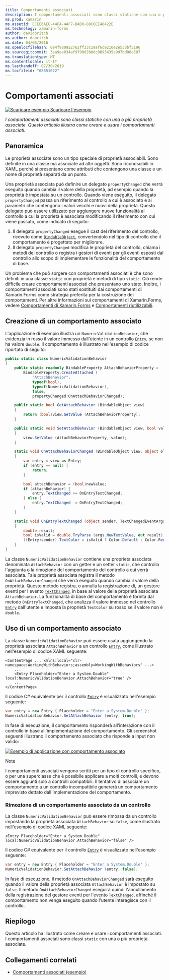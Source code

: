 ```yaml
---
title: Comportamenti associati
description: I comportamenti associati sono classi statiche con una o più proprietà associate. Questo articolo illustra come creare e usare i comportamenti associati.
ms.prod: xamarin
ms.assetid: ECEE6AEC-44FA-4AF7-BAD0-88C6EE48422E
ms.technology: xamarin-forms
author: davidbritch
ms.author: dabritch
ms.date: 04/06/2016
ms.openlocfilehash: 094f980922762ff33c19af6c9210e2e533bf5196
ms.sourcegitcommit: 3ea9ee034af9790d2b0dc0893435e997bd06e587
ms.translationtype: HT
ms.contentlocale: it-IT
ms.lasthandoff: 07/30/2019
ms.locfileid: "68651022"
---
```

# <a name="attached-behaviors"></a>Comportamenti associati

[![Scaricare esempio](~/media/shared/download.png) Scaricare l'esempio](https://docs.microsoft.com/samples/xamarin/xamarin-forms-samples/behaviors-attachednumericvalidationbehavior)

_I comportamenti associati sono classi statiche con una o più proprietà associate. Questo articolo illustra come creare e usare i comportamenti associati._

## <a name="overview"></a>Panoramica

Le proprietà associate sono un tipo speciale di proprietà associabili. Sono definite in una classe ma associate ad altri oggetti. Sono riconoscibili in XAML perché si presentano come attributi che contengono una classe e un nome di proprietà separati da un punto.

Una proprietà associata può definire un delegato `propertyChanged` che verrà eseguito quando cambia il valore della proprietà, ad esempio quando la proprietà è impostata su un controllo. Quando viene eseguito, il delegato `propertyChanged` passa un riferimento al controllo a cui è associato e ai parametri che contengono i valori vecchi e nuovi della proprietà. Questo delegato può essere utilizzato per aggiungere nuove funzionalità al controllo a cui la proprietà è associata modificando il riferimento con cui viene passato, come indicato di seguito:

1. Il delegato `propertyChanged` esegue il cast del riferimento del controllo, ricevuto come [`BindableObject`](xref:Xamarin.Forms.BindableObject), convertendolo nel tipo di controllo che il comportamento è progettato per migliorare.
1. Il delegato `propertyChanged` modifica le proprietà del controllo, chiama i metodi del controllo o registra i gestori di eventi per gli eventi esposti dal controllo allo scopo di implementare le funzionalità del comportamento di base.

Un problema che può sorgere con comportamenti associati è che sono definiti in una classe `static` con proprietà e metodi di tipo `static`. Ciò rende difficile creare comportamenti associati che presentano uno stato. Inoltre, i comportamenti associati sono stati sostituiti dai comportamenti di Xamarin.Forms come strategia preferita per la costruzione dei comportamenti. Per altre informazioni sui comportamenti di Xamarin.Forms, vedere [Comportamenti di Xamarin.Forms](~/xamarin-forms/app-fundamentals/behaviors/creating.md) e [Comportamenti riutilizzabili](~/xamarin-forms/app-fundamentals/behaviors/reusable/index.md).

## <a name="creating-an-attached-behavior"></a>Creazione di un comportamento associato

L'applicazione di esempio illustra un `NumericValidationBehavior`, che evidenzia in rosso il valore immesso dall'utente in un controllo [`Entry`](xref:Xamarin.Forms.Entry), se non ha valore `double`. Il comportamento è illustrato nell'esempio di codice riportato di seguito:

```csharp
public static class NumericValidationBehavior
{
    public static readonly BindableProperty AttachBehaviorProperty =
        BindableProperty.CreateAttached (
            "AttachBehavior",
            typeof(bool),
            typeof(NumericValidationBehavior),
            false,
            propertyChanged:OnAttachBehaviorChanged);

    public static bool GetAttachBehavior (BindableObject view)
    {
        return (bool)view.GetValue (AttachBehaviorProperty);
    }

    public static void SetAttachBehavior (BindableObject view, bool value)
    {
        view.SetValue (AttachBehaviorProperty, value);
    }

    static void OnAttachBehaviorChanged (BindableObject view, object oldValue, object newValue)
    {
        var entry = view as Entry;
        if (entry == null) {
            return;
        }

        bool attachBehavior = (bool)newValue;
        if (attachBehavior) {
            entry.TextChanged += OnEntryTextChanged;
        } else {
            entry.TextChanged -= OnEntryTextChanged;
        }
    }

    static void OnEntryTextChanged (object sender, TextChangedEventArgs args)
    {
        double result;
        bool isValid = double.TryParse (args.NewTextValue, out result);
        ((Entry)sender).TextColor = isValid ? Color.Default : Color.Red;
    }
}
```

La classe `NumericValidationBehavior` contiene una proprietà associata denominata `AttachBehavior` con un getter e un setter `static`, che controlla l'aggiunta o la rimozione del comportamento del controllo a cui verrà associata. Tale proprietà associata registra il metodo `OnAttachBehaviorChanged` che verrà eseguito quando cambia il valore della proprietà. Questo metodo registra, o annulla la registrazione di, un gestore eventi per l'evento [`TextChanged`](xref:Xamarin.Forms.Entry.TextChanged), in base al valore della proprietà associata `AttachBehavior`. La funzionalità di base del comportamento è fornita dal metodo `OnEntryTextChanged`, che analizza il valore immesso nel controllo [`Entry`](xref:Xamarin.Forms.Entry) dall'utente e imposta la proprietà `TextColor` su rosso se il valore non è `double`.

## <a name="consuming-an-attached-behavior"></a>Uso di un comportamento associato

La classe `NumericValidationBehavior` può essere usata aggiungendo la proprietà associata `AttachBehavior` a un controllo [`Entry`](xref:Xamarin.Forms.Entry), come illustrato nell'esempio di codice XAML seguente:

```xaml
<ContentPage ... xmlns:local="clr-namespace:WorkingWithBehaviors;assembly=WorkingWithBehaviors" ...>
    ...
    <Entry Placeholder="Enter a System.Double" local:NumericValidationBehavior.AttachBehavior="true" />
    ...
</ContentPage>
```

Il codice C# equivalente per il controllo [`Entry`](xref:Xamarin.Forms.Entry) è visualizzato nell'esempio seguente:

```csharp
var entry = new Entry { Placeholder = "Enter a System.Double" };
NumericValidationBehavior.SetAttachBehavior (entry, true);
```

In fase di esecuzione, il comportamento risponderà all'interazione con il controllo in base all'implementazione del comportamento. Gli screenshot seguenti illustrano il comportamento associato che risponde a input non valido:

[![](attached-images/screenshots-sml.png "Esempio di applicazione con comportamento associato")](attached-images/screenshots.png#lightbox "Esempio di applicazione con comportamento associato")

> [!NOTE]
> I comportamenti associati vengono scritti per un tipo di controllo specifico, o per una superclasse che è possibile applicare a molti controlli, e devono essere aggiunti solo a controlli compatibili. Il tentativo di associare un comportamento a un controllo incompatibile genererà un comportamento imprevisto dettato dall'implementazione del comportamento.

### <a name="removing-an-attached-behavior-from-a-control"></a>Rimozione di un comportamento associato da un controllo

La classe `NumericValidationBehavior` può essere rimossa da un controllo impostando la proprietà associata `AttachBehavior` su `false`, come illustrato nell'esempio di codice XAML seguente:

```xaml
<Entry Placeholder="Enter a System.Double" local:NumericValidationBehavior.AttachBehavior="false" />
```

Il codice C# equivalente per il controllo [`Entry`](xref:Xamarin.Forms.Entry) è visualizzato nell'esempio seguente:

```csharp
var entry = new Entry { Placeholder = "Enter a System.Double" };
NumericValidationBehavior.SetAttachBehavior (entry, false);
```

In fase di esecuzione, il metodo `OnAttachBehaviorChanged` sarà eseguito quando il valore della proprietà associata `AttachBehavior` è impostato su `false`. Il metodo `OnAttachBehaviorChanged` eseguirà quindi l'annullamento della registrazione del gestore eventi per l'evento [`TextChanged`](xref:Xamarin.Forms.Entry.TextChanged), affinché il comportamento non venga eseguito quando l'utente interagisce con il controllo.

## <a name="summary"></a>Riepilogo

Questo articolo ha illustrato come creare e usare i comportamenti associati. I comportamenti associati sono classi `static` con una o più proprietà associate.


## <a name="related-links"></a>Collegamenti correlati

- [Comportamenti associati (esempio)](https://docs.microsoft.com/samples/xamarin/xamarin-forms-samples/behaviors-attachednumericvalidationbehavior)
